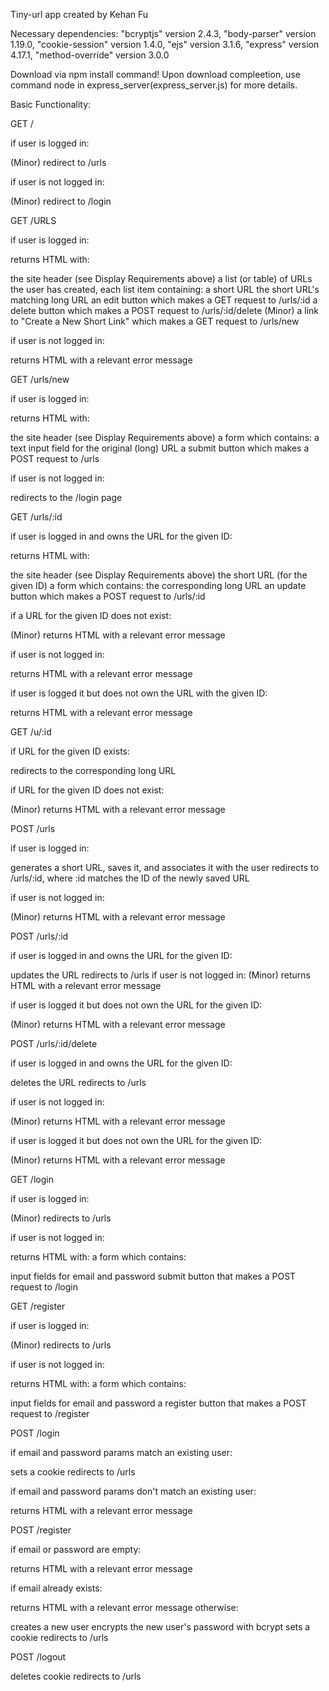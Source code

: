 Tiny-url app created by Kehan Fu

Necessary dependencies:
"bcryptjs" version 2.4.3,
"body-parser" version 1.19.0,
"cookie-session" version 1.4.0,
"ejs" version 3.1.6,
"express" version 4.17.1,
"method-override" version 3.0.0

Download via npm install command! Upon download compleetion, use command node in express_server(express_server.js) for more details. 

Basic Functionality:

GET /

if user is logged in:

(Minor) redirect to /urls

if user is not logged in:

(Minor) redirect to /login

GET /URLS

if user is logged in:

returns HTML with:

the site header (see Display Requirements above) a list (or table) of URLs the user has created, each list item containing: a short URL the short URL's matching long URL an edit button which makes a GET request to /urls/:id a delete button which makes a POST request to /urls/:id/delete (Minor) a link to "Create a New Short Link" which makes a GET request to /urls/new

if user is not logged in:

returns HTML with a relevant error message

GET /urls/new

if user is logged in:

returns HTML with:

the site header (see Display Requirements above) a form which contains: a text input field for the original (long) URL a submit button which makes a POST request to /urls

if user is not logged in:

redirects to the /login page

GET /urls/:id

if user is logged in and owns the URL for the given ID:

returns HTML with:

the site header (see Display Requirements above) the short URL (for the given ID) a form which contains: the corresponding long URL an update button which makes a POST request to /urls/:id

if a URL for the given ID does not exist:

(Minor) returns HTML with a relevant error message

if user is not logged in:

returns HTML with a relevant error message

if user is logged it but does not own the URL with the given ID:

returns HTML with a relevant error message

GET /u/:id

if URL for the given ID exists:

redirects to the corresponding long URL

if URL for the given ID does not exist:

(Minor) returns HTML with a relevant error message

POST /urls

if user is logged in:

generates a short URL, saves it, and associates it with the user redirects to /urls/:id, where :id matches the ID of the newly saved URL

if user is not logged in:

(Minor) returns HTML with a relevant error message

POST /urls/:id

if user is logged in and owns the URL for the given ID:

updates the URL redirects to /urls if user is not logged in: (Minor) returns HTML with a relevant error message

if user is logged it but does not own the URL for the given ID:

(Minor) returns HTML with a relevant error message

POST /urls/:id/delete

if user is logged in and owns the URL for the given ID:

deletes the URL redirects to /urls

if user is not logged in:

(Minor) returns HTML with a relevant error message

if user is logged it but does not own the URL for the given ID:

(Minor) returns HTML with a relevant error message

GET /login

if user is logged in:

(Minor) redirects to /urls

if user is not logged in:

returns HTML with: a form which contains:

input fields for email and password submit button that makes a POST request to /login

GET /register

if user is logged in:

(Minor) redirects to /urls

if user is not logged in:

returns HTML with: a form which contains:

input fields for email and password a register button that makes a POST request to /register

POST /login

if email and password params match an existing user:

sets a cookie redirects to /urls

if email and password params don't match an existing user:

returns HTML with a relevant error message

POST /register

if email or password are empty:

returns HTML with a relevant error message

if email already exists:

returns HTML with a relevant error message otherwise:

creates a new user encrypts the new user's password with bcrypt sets a cookie redirects to /urls

POST /logout

deletes cookie redirects to /urls
